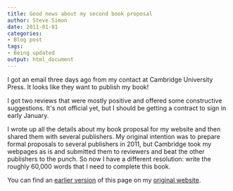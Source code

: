 ```yaml
---
title: Good news about my second book proposal
author: Steve Simon
date: 2011-01-01
categories:
- Blog post
tags:
- Being updated
output: html_document
---
```


I got an email three days ago from my contact at Cambridge University Press. It looks like they want to publish my book!

<!---More--->

I got two reviews that were mostly positive and offered some constructive suggestions. It's not official yet, but I should be getting a contract to sign in early January.

I wrote up all the details about my book proposal for my website and then shared them with several publishers. My original intention was to prepare formal proposals to several publishers in 2011, but Cambridge took my webpages as is and submitted them to reviewers and beat the other publishers to the punch. So now I have a different resolution: write the roughly 60,000 words that I need to complete this book.

You can find an [earlier version][sim1] of this page on my [original website][sim2].

[sim1]: http://www.pmean.com/11/GoodNews.html
[sim2]: http://www.pmean.com/original_site.html 
